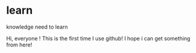 # learn
knowledge need to learn

Hi, everyone !
This is the first time I use github! I hope i can get something from here!
